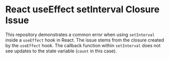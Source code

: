 # React useEffect setInterval Closure Issue

This repository demonstrates a common error when using `setInterval` inside a `useEffect` hook in React.  The issue stems from the closure created by the `useEffect` hook. The callback function within `setInterval` does not see updates to the state variable (`count` in this case).